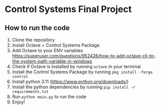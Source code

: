 # Control Systems Final Project


## How to run the code

1. Clone the repository
2. Install Octave + Control Systems Package
3. Add Octave to your ENV variables https://superuser.com/questions/952426/how-to-add-octave-cli-to-the-system-path-variable-in-windows
4. Check if Octave is installed by running `octave` in your terminal
5. Install the Control Systems Package by running `pkg install -forge control`
6. Install python 3.11 (https://www.python.org/downloads/)
7. Install the python dependencies by running `pip install -r requirements.txt`
8. Run `python main.py` to run the code
9. Enjoy!


